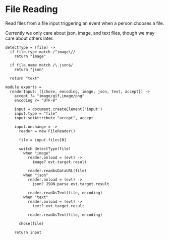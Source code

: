 File Reading
============

Read files from a file input triggering an event when a person chooses a file.

Currently we only care about json, image, and text files, though we may care
about others later.

    detectType = (file) ->
      if file.type.match /^image\//
        return "image"

      if file.name.match /\.json$/
        return "json"

      return "text"

    module.exports =
      readerInput: ({chose, encoding, image, json, text, accept}) ->
        accept ?= "image/gif,image/png"
        encoding ?= "UTF-8"

        input = document.createElement('input')
        input.type = "file"
        input.setAttribute "accept", accept

        input.onchange = ->
          reader = new FileReader()

          file = input.files[0]

          switch detectType(file)
            when "image"
              reader.onload = (evt) ->
                image? evt.target.result

              reader.readAsDataURL(file)
            when "json"
              reader.onload = (evt) ->
                json? JSON.parse evt.target.result

              reader.readAsText(file, encoding)
            when "text"
              reader.onload = (evt) ->
                text? evt.target.result

              reader.readAsText(file, encoding)

          chose(file)

        return input
